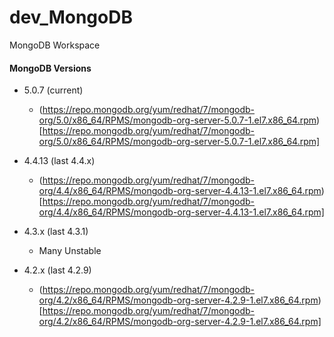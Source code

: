 # dev_MongoDB
MongoDB Workspace

#### MongoDB Versions
- 5.0.7 (current)
  - (https://repo.mongodb.org/yum/redhat/7/mongodb-org/5.0/x86_64/RPMS/mongodb-org-server-5.0.7-1.el7.x86_64.rpm)[https://repo.mongodb.org/yum/redhat/7/mongodb-org/5.0/x86_64/RPMS/mongodb-org-server-5.0.7-1.el7.x86_64.rpm] <br/>

- 4.4.13 (last 4.4.x)
  - (https://repo.mongodb.org/yum/redhat/7/mongodb-org/4.4/x86_64/RPMS/mongodb-org-server-4.4.13-1.el7.x86_64.rpm)[https://repo.mongodb.org/yum/redhat/7/mongodb-org/4.4/x86_64/RPMS/mongodb-org-server-4.4.13-1.el7.x86_64.rpm] <br/>
- 4.3.x (last 4.3.1)
  - Many Unstable 
- 4.2.x (last 4.2.9)
  - (https://repo.mongodb.org/yum/redhat/7/mongodb-org/4.2/x86_64/RPMS/mongodb-org-server-4.2.9-1.el7.x86_64.rpm)[https://repo.mongodb.org/yum/redhat/7/mongodb-org/4.2/x86_64/RPMS/mongodb-org-server-4.2.9-1.el7.x86_64.rpm]
